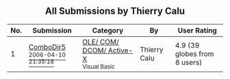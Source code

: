 ﻿<div align="center">

## All Submissions by Thierry Calu

</div>

No.  | Submission | Category | By   | User Rating
---- | ---------- | -------- | ---- | -----------
1 | [ComboDir5<br /><sup>2006-04-10 21:35:18</sup>](https://github.com/Planet-Source-Code/thierry-calu-combodir5__1-65313) | [OLE/ COM/ DCOM/ Active\-X<br /><sup>Visual Basic</sup>](../ByCategory/ole-com-dcom-active-x__1-29.md) | Thierry Calu | 4.9 (39 globes from 8 users)
